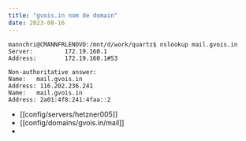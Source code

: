 ```yaml
---
title: "gvois.in nom de domain"
date: 2023-08-16
---
```


```
mannchri@CMANNFRLENOVO:/mnt/d/work/quartz$ nslookup mail.gvois.in
Server:         172.19.160.1
Address:        172.19.160.1#53

Non-authoritative answer:
Name:   mail.gvois.in
Address: 116.202.236.241
Name:   mail.gvois.in
Address: 2a01:4f8:241:4faa::2
```

- [[config/servers/hetzner005]]
- [[config/domains/gvois.in/mail]]
- 